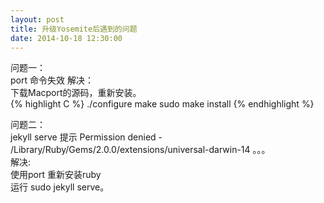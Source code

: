```yaml
---
layout: post
title: 升级Yosemite后遇到的问题
date: 2014-10-18 12:30:00
---
```


问题一：<br />
port 命令失效
解决：<br />
下载Macport的源码，重新安装。<br />
{% highlight C %}
./configure
make 
sudo make install
{% endhighlight %}

问题二：<br />
jekyll serve 提示 Permission denied - /Library/Ruby/Gems/2.0.0/extensions/universal-darwin-14 。。。<br />
解决: <br />
使用port 重新安装ruby<br />
运行 sudo jekyll serve。<br />


